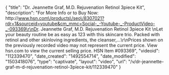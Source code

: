 {
    "title": "Dr. Jeannette Graf, M.D. Rejuvenation Retinol 3piece Kit",
    "description": "For More Info or to Buy Now: http:\/\/www.hsn.com\/products\/seo\/8307021?rdr=1&sourceid=youtube&cm_mmc=Social-_-Youtube-_-ProductVideo-_-093369\r\nDr. Jeannette Graf, M.D. Rejuvenation Retinol 3piece Kit \nLet your beauty routine be as easy as 123 with this skincare trio. Packed with retinol and other skinloving ingredients, the cleanser,...\r\nPrices shown on the previously recorded video may not represent the current price.  View hsn.com to view the current selling price. HSN Item #093369",
    "videoid": "112339470",
    "date_created": "1492554714",
    "date_modified": "1503418076",
    "type": "captivate",
    "layout": "video",
    "url": "\/v\/dr-jeannette-graf-m-d-rejuvenation-retinol-3piece-kit\/112339470"
}